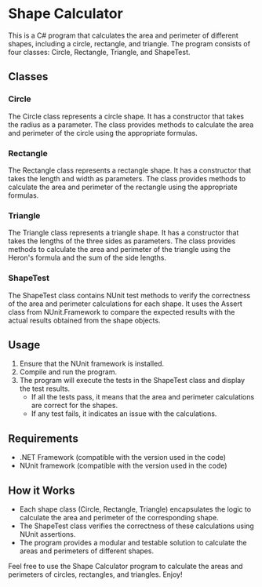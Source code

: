 # Shape Calculator

This is a C# program that calculates the area and perimeter of different shapes, including a circle, rectangle, and triangle. The program consists of four classes: Circle, Rectangle, Triangle, and ShapeTest.

## Classes

### Circle
The Circle class represents a circle shape. It has a constructor that takes the radius as a parameter. The class provides methods to calculate the area and perimeter of the circle using the appropriate formulas.

### Rectangle
The Rectangle class represents a rectangle shape. It has a constructor that takes the length and width as parameters. The class provides methods to calculate the area and perimeter of the rectangle using the appropriate formulas.

### Triangle
The Triangle class represents a triangle shape. It has a constructor that takes the lengths of the three sides as parameters. The class provides methods to calculate the area and perimeter of the triangle using the Heron's formula and the sum of the side lengths.

### ShapeTest
The ShapeTest class contains NUnit test methods to verify the correctness of the area and perimeter calculations for each shape. It uses the Assert class from NUnit.Framework to compare the expected results with the actual results obtained from the shape objects.

## Usage
1. Ensure that the NUnit framework is installed.
2. Compile and run the program.
3. The program will execute the tests in the ShapeTest class and display the test results.
   - If all the tests pass, it means that the area and perimeter calculations are correct for the shapes.
   - If any test fails, it indicates an issue with the calculations.

## Requirements
- .NET Framework (compatible with the version used in the code)
- NUnit framework (compatible with the version used in the code)

## How it Works
- Each shape class (Circle, Rectangle, Triangle) encapsulates the logic to calculate the area and perimeter of the corresponding shape.
- The ShapeTest class verifies the correctness of these calculations using NUnit assertions.
- The program provides a modular and testable solution to calculate the areas and perimeters of different shapes.

Feel free to use the Shape Calculator program to calculate the areas and perimeters of circles, rectangles, and triangles. Enjoy!

